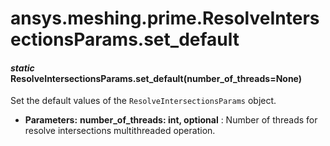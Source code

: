 # ansys.meshing.prime.ResolveIntersectionsParams.set_default



#### *static* ResolveIntersectionsParams.set_default(number_of_threads=None)

Set the default values of the `ResolveIntersectionsParams` object.

* **Parameters:**
  **number_of_threads: int, optional**
  : Number of threads for resolve intersections multithreaded operation.

<!-- !! processed by numpydoc !! -->

